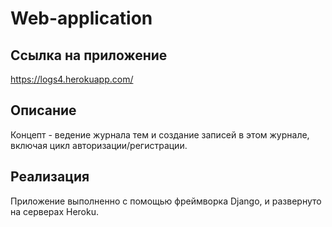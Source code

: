# Web-application
## Ссылка на приложение
https://logs4.herokuapp.com/
## Описание
Концепт - ведение журнала тем и создание записей в этом журнале, включая цикл авторизации/регистрации.
## Реализация
Приложение выполненно с помощью фреймворка Django, и развернуто на серверах Heroku. 

